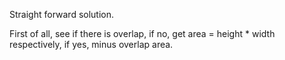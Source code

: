 
Straight forward solution. 

First of all, see if there is overlap, if no, get area = height * width respectively, if yes, minus overlap area.   

 